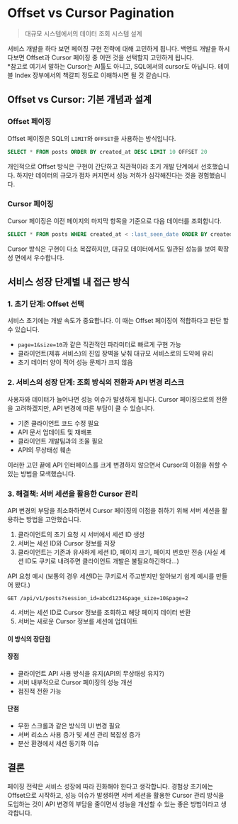 # Offset vs Cursor Pagination
> 대규모 시스템에서의 데이터 조회 시스템 설계

서비스 개발을 하다 보면 페이징 구현 전략에 대해 고민하게 됩니다. 백엔드 개발을 하시다보면 Offset과 Cursor 페이징 중 어떤 것을 선택할지 고민하게 됩니다.     
*참고로 여기서 말하는 Cursor는 AI툴도 아니고, SQL에서의 cursor도 아닙니다. 테이블 Index 장부에서의 책갈피 정도로 이해하시면 될 것 같습니다.     

## Offset vs Cursor: 기본 개념과 설계

### Offset 페이징

Offset 페이징은 SQL의 `LIMIT`와 `OFFSET`을 사용하는 방식입니다.

```sql
SELECT * FROM posts ORDER BY created_at DESC LIMIT 10 OFFSET 20
```

개인적으로 Offset 방식은 구현이 간단하고 직관적이라 초기 개발 단계에서 선호했습니다. 하지만 데이터의 규모가 점차 커지면서 성능 저하가 심각해진다는 것을 경험했습니다.

### Cursor 페이징

Cursor 페이징은 이전 페이지의 마지막 항목을 기준으로 다음 데이터를 조회합니다.

```sql
SELECT * FROM posts WHERE created_at < :last_seen_date ORDER BY created_at DESC LIMIT 10
```

Cursor 방식은 구현이 다소 복잡하지만, 대규모 데이터에서도 일관된 성능을 보여 확장성 면에서 우수합니다.

## 서비스 성장 단계별 내 접근 방식

### 1. 초기 단계: Offset 선택

서비스 초기에는 개발 속도가 중요합니다. 이 때는 Offset 페이징이 적합하다고 판단 할 수 있습니다.

- `page=1&size=10`과 같은 직관적인 파라미터로 빠르게 구현 가능
- 클라이언트(제휴 서비스)의 진입 장벽을 낮춰 대규모 서비스로의 도약에 유리
- 초기 데이터 양이 적어 성능 문제가 크지 않음

### 2. 서비스의 성장 단계: 조회 방식의 전환과 API 변경 리스크

사용자와 데이터가 늘어나면 성능 이슈가 발생하게 됩니다. Cursor 페이징으로의 전환을 고려하겠지만, API 변경에 따른 부담이 클 수 있습니다.

- 기존 클라이언트 코드 수정 필요
- API 문서 업데이트 및 재배포
- 클라이언트 개발팀과의 조율 필요
- API의 무상태성 훼손

이러한 고민 끝에 API 인터페이스를 크게 변경하지 않으면서 Cursor의 이점을 취할 수 있는 방법을 모색했습니다.

### 3. 해결책: 서버 세션을 활용한 Cursor 관리

API 변경의 부담을 최소화하면서 Cursor 페이징의 이점을 취하기 위해 서버 세션을 활용하는 방법을 고안했습니다.

1. 클라이언트의 초기 요청 시 서버에서 세션 ID 생성
2. 서버는 세션 ID와 Cursor 정보를 저장
3. 클라이언트는 기존과 유사하게 세션 ID, 페이지 크기, 페이지 번호만 전송 (사실 세션 ID도 쿠키로 내려주면 클라이언트 개발은 불필요하긴하다...)

API 요청 예시 (보통의 경우 세션ID는 쿠키로서 주고받지만 알아보기 쉽게 예시를 만들어 봤다.)
```
GET /api/v1/posts?session_id=abcd1234&page_size=10&page=2
```

4. 서버는 세션 ID로 Cursor 정보를 조회하고 해당 페이지 데이터 반환
5. 서버는 새로운 Cursor 정보를 세션에 업데이트

#### 이 방식의 장단점

#### 장점
- 클라이언트 API 사용 방식을 유지(API의 무상태성 유지?)
- 서버 내부적으로 Cursor 페이징의 성능 개선
- 점진적 전환 가능

#### 단점
- 무한 스크롤과 같은 방식의 UI 변경 필요
- 서버 리소스 사용 증가 및 세션 관리 복잡성 증가
- 분산 환경에서 세션 동기화 이슈

## 결론

페이징 전략은 서비스 성장에 따라 진화해야 한다고 생각합니다. 경험상 초기에는 Offset으로 시작하고, 성능 이슈가 발생하면 서버 세션을 활용한 Cursor 관리 방식을 도입하는 것이 API 변경의 부담을 줄이면서 성능을 개선할 수 있는 좋은 방법이라고 생각합니다.
